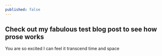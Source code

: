 ```yaml
---
published: false
---
```

## Check out my fabulous test blog post to see how prose works

You are so excited I can feel it transcend time and space